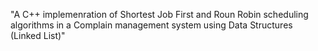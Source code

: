 "A C++ implemenration of Shortest Job First and Roun Robin scheduling algorithms in a Complain management system using Data Structures (Linked List)" 
